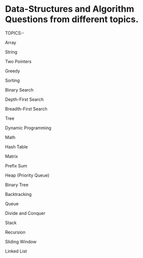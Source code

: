 # Data-Structures and Algorithm Questions from different topics. 

TOPICS:-

Array                                   

String

Two Pointers

Greedy

Sorting

Binary Search

Depth-First Search

Breadth-First Search

Tree

Dynamic Programming

Math

Hash Table

Matrix

Prefix Sum

Heap (Priority Queue)

Binary Tree

Backtracking

Queue

Divide and Conquer

Stack

Recursion

Sliding Window

Linked List
